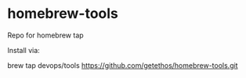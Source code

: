 # homebrew-tools
Repo for homebrew tap

Install via:

brew tap devops/tools https://github.com/getethos/homebrew-tools.git
